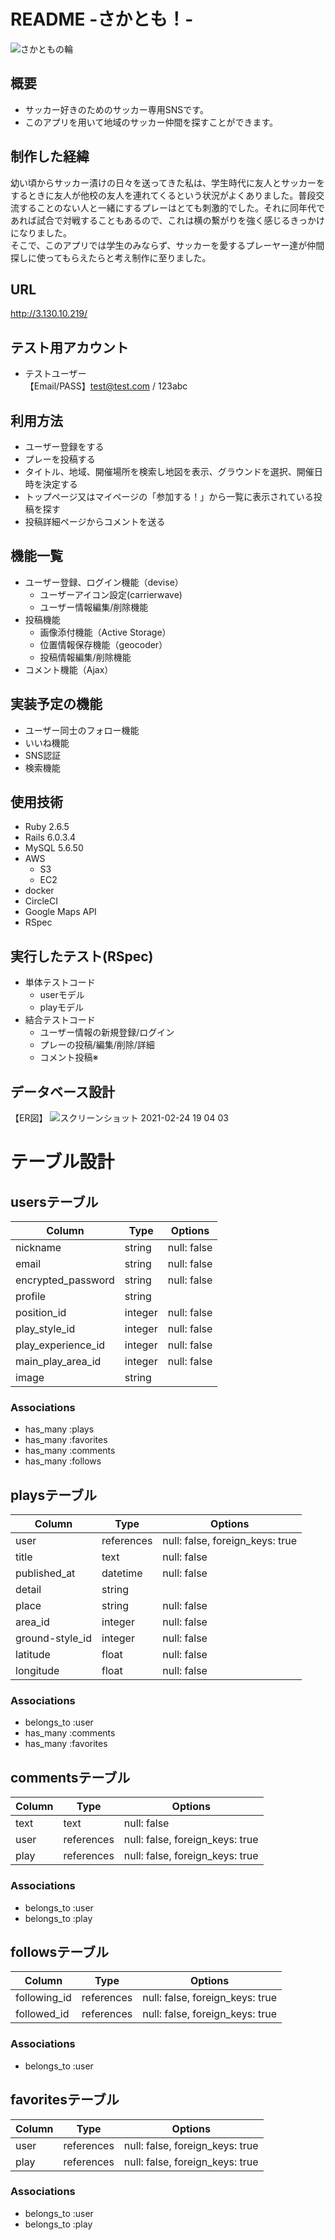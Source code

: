 # README -さかとも！-
![さかともの輪](https://user-images.githubusercontent.com/76201748/108864948-08083800-7636-11eb-93a6-00c40b73b8c8.jpg)
## 概要	
- サッカー好きのためのサッカー専用SNSです。
- このアプリを用いて地域のサッカー仲間を探すことができます。

## 制作した経緯
幼い頃からサッカー漬けの日々を送ってきた私は、学生時代に友人とサッカーをするときに友人が他校の友人を連れてくるという状況がよくありました。普段交流することのない人と一緒にするプレーはとても刺激的でした。それに同年代であれば試合で対戦することもあるので、これは横の繋がりを強く感じるきっかけになりました。<br/>
そこで、このアプリでは学生のみならず、サッカーを愛するプレーヤー達が仲間探しに使ってもらえたらと考え制作に至りました。

## URL	
http://3.130.10.219/<br/>

## テスト用アカウント	
- テストユーザー<br/>
【Email/PASS】test@test.com / 123abc

## 利用方法
- ユーザー登録をする
- プレーを投稿する
- タイトル、地域、開催場所を検索し地図を表示、グラウンドを選択、開催日時を決定する
- トップページ又はマイページの「参加する！」から一覧に表示されている投稿を探す
- 投稿詳細ページからコメントを送る

## 機能一覧
- ユーザー登録、ログイン機能（devise）
  - ユーザーアイコン設定(carrierwave)
  - ユーザー情報編集/削除機能
- 投稿機能
  - 画像添付機能（Active Storage）
  - 位置情報保存機能（geocoder）
  - 投稿情報編集/削除機能
- コメント機能（Ajax）

## 実装予定の機能	
- ユーザー同士のフォロー機能
- いいね機能
- SNS認証
- 検索機能

## 使用技術
- Ruby 2.6.5
- Rails 6.0.3.4
- MySQL 5.6.50
- AWS
  - S3
  - EC2
- docker
- CircleCI
- Google Maps API
- RSpec

## 実行したテスト(RSpec)
- 単体テストコード
  - userモデル
  - playモデル
- 結合テストコード
  - ユーザー情報の新規登録/ログイン
  - プレーの投稿/編集/削除/詳細
  - コメント投稿※


## データベース設計
【ER図】
![スクリーンショット 2021-02-24 19 04 03](https://user-images.githubusercontent.com/76201748/108986918-07bf7980-76d6-11eb-973a-f1df922f3008.png)


# テーブル設計

## usersテーブル

|       Column       |  Type   |   Options   |
| ------------------ | ------- | ----------- |
| nickname           | string  | null: false |
| email              | string  | null: false |
| encrypted_password | string  | null: false |
| profile            | string  |             |
| position_id        | integer | null: false |
| play_style_id      | integer | null: false |
| play_experience_id | integer | null: false |
| main_play_area_id  | integer | null: false |
| image              | string  |             | 

### Associations

- has_many :plays
- has_many :favorites
- has_many :comments
- has_many :follows

## playsテーブル

|      Column     |    Type    |             Options             |
| --------------- | ---------- | ------------------------------- |
| user            | references | null: false, foreign_keys: true |
| title           | text       | null: false                     |
| published_at    | datetime   | null: false                     |
| detail          | string     |                                 |
| place           | string     | null: false                     |
| area_id         | integer    | null: false                     |
| ground-style_id | integer    | null: false                     |
| latitude        | float      | null: false                     |
| longitude       | float      | null: false                     |

### Associations

- belongs_to :user
- has_many   :comments
- has_many   :favorites

## commentsテーブル

| Column |    Type    |             Options             |
| ------ | ---------- | ------------------------------- | 
| text   | text       | null: false                     |
| user   | references | null: false, foreign_keys: true |
| play   | references | null: false, foreign_keys: true |

### Associations

- belongs_to :user
- belongs_to :play

## followsテーブル

|    Column    |    Type    |          Options                |
| ------------ | ---------- | ------------------------------- |
| following_id | references | null: false, foreign_keys: true |
| followed_id  | references | null: false, foreign_keys: true |

### Associations

- belongs_to :user

## favoritesテーブル

|   Column  |    Type    |            Options              |
| --------- | ---------- | ------------------------------- |
| user      | references | null: false, foreign_keys: true |
| play      | references | null: false, foreign_keys: true |

### Associations

- belongs_to :user
- belongs_to :play